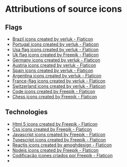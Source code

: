 # Attributions of source icons

## Flags

- <a href="https://www.flaticon.com/free-icons/brazil" title="brazil icons">Brazil icons created by verluk - Flaticon</a>
- <a href="https://www.flaticon.com/free-icons/portugal" title="portugal icons">Portugal icons created by verluk - Flaticon</a>
- <a href="https://www.flaticon.com/free-icons/usa-flag" title="usa flag icons">Usa flag icons created by verluk - Flaticon</a>
- <a href="https://www.flaticon.com/free-icons/uk-flag" title="uk flag icons">Uk flag icons created by Freepik - Flaticon</a>
- <a href="https://www.flaticon.com/free-icons/germany" title="germany icons">Germany icons created by verluk - Flaticon</a>
- <a href="https://www.flaticon.com/free-icons/austria" title="austria icons">Austria icons created by verluk - Flaticon</a>
- <a href="https://www.flaticon.com/free-icons/spain" title="spain icons">Spain icons created by verluk - Flaticon</a>
- <a href="https://www.flaticon.com/free-icons/argentina" title="argentina icons">Argentina icons created by verluk - Flaticon</a>
- <a href="https://www.flaticon.com/free-icons/france-flag" title="france-flag icons">France-flag icons created by verluk - Flaticon</a>
- <a href="https://www.flaticon.com/free-icons/switzerland" title="switzerland icons">Switzerland icons created by verluk - Flaticon</a>
- <a href="https://www.flaticon.com/free-icons/code" title="code icons">Code icons created by Freepik - Flaticon</a>
- <a href="https://www.flaticon.com/free-icons/chess" title="chess icons">Chess icons created by Freepik - Flaticon</a>

## Technologies

- <a href="https://www.flaticon.com/free-icons/html-5" title="html 5 icons">Html 5 icons created by Freepik - Flaticon</a>
- <a href="https://www.flaticon.com/free-icons/css" title="css icons">Css icons created by Freepik - Flaticon</a>
- <a href="https://www.flaticon.com/free-icons/javascript" title="javascript icons">Javascript icons created by Freepik - Flaticon</a>
- <a href="https://www.flaticon.com/free-icons/typescript" title="typescript icons">Typescript icons created by Freepik - Flaticon</a>
- <a href="https://www.flaticon.com/free-icons/reactjs" title="reactjs icons">Reactjs icons created by amoghdesign - Flaticon</a>
- <a href="https://www.flaticon.com/free-icons/nodejs" title="nodejs icons">Nodejs icons created by Freepik - Flaticon</a>
- <a href="https://www.flaticon.com/br/icones-gratis/codificacao" title="codificação ícones">Codificação ícones criados por Freepik - Flaticon</a>
-
